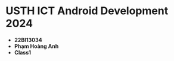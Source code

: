 USTH ICT Android Development 2024
========================================

* **22BI13034**
* **Phạm Hoàng Anh**
* **Class1**
